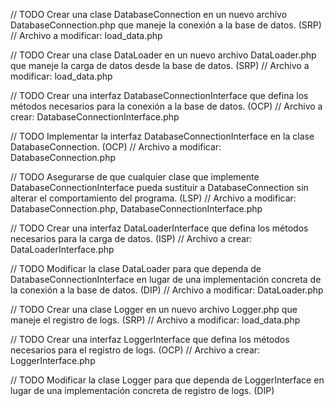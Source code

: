 // TODO Crear una clase DatabaseConnection en un nuevo archivo DatabaseConnection.php que maneje la conexión a la base de datos. (SRP)
// Archivo a modificar: load_data.php

// TODO Crear una clase DataLoader en un nuevo archivo DataLoader.php que maneje la carga de datos desde la base de datos. (SRP)
// Archivo a modificar: load_data.php

// TODO Crear una interfaz DatabaseConnectionInterface que defina los métodos necesarios para la conexión a la base de datos. (OCP)
// Archivo a crear: DatabaseConnectionInterface.php

// TODO Implementar la interfaz DatabaseConnectionInterface en la clase DatabaseConnection. (OCP)
// Archivo a modificar: DatabaseConnection.php

// TODO Asegurarse de que cualquier clase que implemente DatabaseConnectionInterface pueda sustituir a DatabaseConnection sin alterar el comportamiento del programa. (LSP)
// Archivo a modificar: DatabaseConnection.php, DatabaseConnectionInterface.php

// TODO Crear una interfaz DataLoaderInterface que defina los métodos necesarios para la carga de datos. (ISP)
// Archivo a crear: DataLoaderInterface.php

// TODO Modificar la clase DataLoader para que dependa de DatabaseConnectionInterface en lugar de una implementación concreta de la conexión a la base de datos. (DIP)
// Archivo a modificar: DataLoader.php

// TODO Crear una clase Logger en un nuevo archivo Logger.php que maneje el registro de logs. (SRP)
// Archivo a modificar: load_data.php

// TODO Crear una interfaz LoggerInterface que defina los métodos necesarios para el registro de logs. (OCP)
// Archivo a crear: LoggerInterface.php

// TODO Modificar la clase Logger para que dependa de LoggerInterface en lugar de una implementación concreta de registro de logs. (DIP)